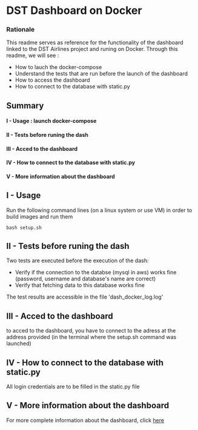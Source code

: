 # DST Dashboard on Docker

### Rationale
This readme serves as reference for the functionality of the dashboard linked to the DST Airlines project and runing on Docker.
Through this readme, we will see :
- How to lauch the docker-compose
- Understand the tests that are run before the launch of the dashboard
- How to access the dashboard
- How to connect to the database with static.py

## Summary
#### I - Usage : launch docker-compose
#### II - Tests before runing the dash
#### III - Acced to the dashboard
#### IV - How to connect to the database with static.py
#### V - More information about the dashboard

## I - Usage

Run the following command lines (on a linux system or use VM) in order to build images and run them
```
bash setup.sh
```

## II - Tests before runing the dash
Two tests are executed before the execution of the dash:
- Verify if the connection to the databse (mysql in aws) works fine (password, username and database's name are correct)
- Verify that fetching data to this database works fine

The test results are accessible in the file 'dash_docker_log.log'

## III - Acced to the dashboard

to acced to the dashboard, you have to connect to the adress at the address provided (in the terminal where the setup.sh command was launched)

## IV - How to connect to the database with static.py
All login credentials are to be filled in the static.py file

## V - More information about the dashboard
For more complete information about the dashboard, click [here](src/dst_dashboard/README.md)

